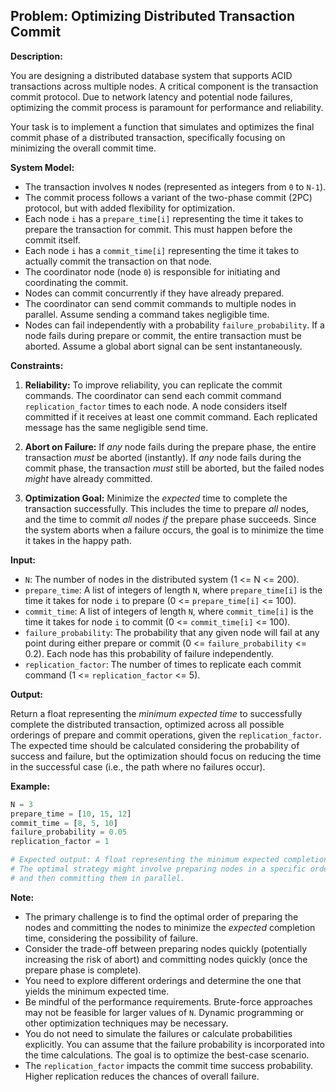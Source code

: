 ## Problem: Optimizing Distributed Transaction Commit

**Description:**

You are designing a distributed database system that supports ACID transactions across multiple nodes.  A critical component is the transaction commit protocol.  Due to network latency and potential node failures, optimizing the commit process is paramount for performance and reliability.

Your task is to implement a function that simulates and optimizes the final commit phase of a distributed transaction, specifically focusing on minimizing the overall commit time.

**System Model:**

*   The transaction involves `N` nodes (represented as integers from `0` to `N-1`).
*   The commit process follows a variant of the two-phase commit (2PC) protocol, but with added flexibility for optimization.
*   Each node `i` has a `prepare_time[i]` representing the time it takes to prepare the transaction for commit.  This must happen before the commit itself.
*   Each node `i` has a `commit_time[i]` representing the time it takes to actually commit the transaction on that node.
*   The coordinator node (node `0`) is responsible for initiating and coordinating the commit.
*   Nodes can commit concurrently if they have already prepared.
*   The coordinator can send commit commands to multiple nodes in parallel.  Assume sending a command takes negligible time.
*   Nodes can fail independently with a probability `failure_probability`. If a node fails during prepare or commit, the entire transaction must be aborted. Assume a global abort signal can be sent instantaneously.

**Constraints:**

1.  **Reliability:**  To improve reliability, you can replicate the commit commands.  The coordinator can send each commit command `replication_factor` times to each node.  A node considers itself committed if it receives at least one commit command.  Each replicated message has the same negligible send time.

2.  **Abort on Failure:** If *any* node fails during the prepare phase, the entire transaction *must* be aborted (instantly). If *any* node fails during the commit phase, the transaction *must* still be aborted, but the failed nodes *might* have already committed.

3.  **Optimization Goal:**  Minimize the *expected* time to complete the transaction successfully.  This includes the time to prepare *all* nodes, and the time to commit *all* nodes *if* the prepare phase succeeds.  Since the system aborts when a failure occurs, the goal is to minimize the time it takes in the happy path.

**Input:**

*   `N`: The number of nodes in the distributed system (1 <= N <= 200).
*   `prepare_time`: A list of integers of length `N`, where `prepare_time[i]` is the time it takes for node `i` to prepare (0 <= `prepare_time[i]` <= 100).
*   `commit_time`: A list of integers of length `N`, where `commit_time[i]` is the time it takes for node `i` to commit (0 <= `commit_time[i]` <= 100).
*   `failure_probability`: The probability that any given node will fail at any point during either prepare or commit (0 <= `failure_probability` <= 0.2).  Each node has this probability of failure independently.
*   `replication_factor`: The number of times to replicate each commit command (1 <= `replication_factor` <= 5).

**Output:**

Return a float representing the *minimum expected time* to successfully complete the distributed transaction, optimized across all possible orderings of prepare and commit operations, given the `replication_factor`.  The expected time should be calculated considering the probability of success and failure, but the optimization should focus on reducing the time in the successful case (i.e., the path where no failures occur).

**Example:**

```python
N = 3
prepare_time = [10, 15, 12]
commit_time = [8, 5, 10]
failure_probability = 0.05
replication_factor = 1

# Expected output: A float representing the minimum expected completion time.
# The optimal strategy might involve preparing nodes in a specific order
# and then committing them in parallel.
```

**Note:**

*   The primary challenge is to find the optimal order of preparing the nodes and committing the nodes to minimize the *expected* completion time, considering the possibility of failure.
*   Consider the trade-off between preparing nodes quickly (potentially increasing the risk of abort) and committing nodes quickly (once the prepare phase is complete).
*   You need to explore different orderings and determine the one that yields the minimum expected time.
*   Be mindful of the performance requirements. Brute-force approaches may not be feasible for larger values of `N`. Dynamic programming or other optimization techniques may be necessary.
*   You do not need to simulate the failures or calculate probabilities explicitly. You can assume that the failure probability is incorporated into the time calculations. The goal is to optimize the best-case scenario.
*   The `replication_factor` impacts the commit time success probability. Higher replication reduces the chances of overall failure.
